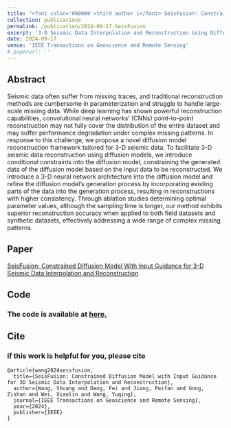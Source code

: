 ```yaml
---
title: "<font color='000000'>third author |</font> SeisFusion: Constrained Diffusion Model With Input Guidance for 3-D Seismic Data Interpolation and Reconstruction"
collection: publications
permalink: /publication/2024-09-17-SeisFusion
excerpt: '3-D Seismic Data Interpolation and Reconstruction Using Diffusion Model.'
date: 2024-09-17
venue: 'IEEE Transactions on Geoscience and Remote Sensing'
# paperurl: ''
---
```


## Abstract

Seismic data often suffer from missing traces, and traditional reconstruction methods are cumbersome in parameterization and struggle to handle large-scale missing data. While deep learning has shown powerful reconstruction capabilities, convolutional neural networks’ (CNNs) point-to-point reconstruction may not fully cover the distribution of the entire dataset and may suffer performance degradation under complex missing patterns. In response to this challenge, we propose a novel diffusion model reconstruction framework tailored for 3-D seismic data. To facilitate 3-D seismic data reconstruction using diffusion models, we introduce conditional constraints into the diffusion model, constraining the generated data of the diffusion model based on the input data to be reconstructed. We introduce a 3-D neural network architecture into the diffusion model and refine the diffusion model’s generation process by incorporating existing parts of the data into the generation process, resulting in reconstructions with higher consistency. Through ablation studies determining optimal parameter values, although the sampling time is longer, our method exhibits superior reconstruction accuracy when applied to both field datasets and synthetic datasets, effectively addressing a wide range of complex missing patterns.
## Paper

[SeisFusion: Constrained Diffusion Model With Input Guidance for 3-D Seismic Data Interpolation and Reconstruction](https://ieeexplore.ieee.org/abstract/document/10681481)


## Code

### The code is available at [here.](https://github.com/WAL-l/SeisFusion)

## Cite


### if this work is helpful for you, please cite

```
@article{wang2024seisfusion,
  title={SeisFusion: Constrained Diffusion Model with Input Guidance for 3D Seismic Data Interpolation and Reconstruction},
  author={Wang, Shuang and Deng, Fei and Jiang, Peifan and Gong, Zishan and Wei, Xiaolin and Wang, Yuqing},
  journal={IEEE Transactions on Geoscience and Remote Sensing},
  year={2024},
  publisher={IEEE}
}
````

